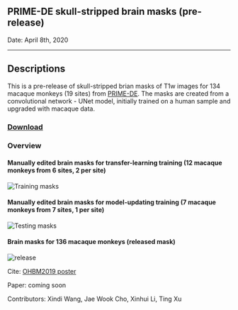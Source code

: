## PRIME-DE skull-stripped brain masks (pre-release)

Date: April 8th, 2020

----
## Descriptions
This is a pre-release of skull-stripped brian masks of T1w images for 134 macaque monkeys (19 sites) from [PRIME-DE](http://fcon_1000.projects.nitrc.org/indi/indiPRIME.html). The masks are created from a convolutional network - UNet model, initially trained on a human sample and upgraded with macaque data.

### [Download](https://github.com/TingsterX/PRIME-DE/releases/tag/pre-release)

### Overview 

#### Manually edited brain masks for transfer-learning training (12 macaque monkeys from 6 sites, 2 per site)
![Training masks](https://github.com/TingsterX/PRIME-DE/blob/master/BrainExtraction/release/1_train12.gif)

#### Manually edited brain masks for model-updating training (7 macaque monkeys from 7 sites, 1 per site)
![Testing masks](https://github.com/TingsterX/PRIME-DE/blob/master/BrainExtraction/release/1_train7.gif)

#### Brain masks for 136 macaque monkeys (released mask)
![release](https://github.com/TingsterX/PRIME-DE/blob/master/BrainExtraction/release/4_release.gif)


Cite: [OHBM2019 poster](https://ww5.aievolution.com/hbm1901/index.cfm?do=abs.viewAbs&abs=4924)

Paper: coming soon

Contributors: Xindi Wang, Jae Wook Cho, Xinhui Li, Ting Xu

